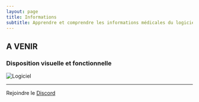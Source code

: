```yaml
---
layout: page
title: Informations
subtitle: Apprendre et comprendre les informations médicales du logiciel
---
```


## A VENIR

### Disposition visuelle et fonctionnelle

![Logiciel](https://ems.gyrfalcon.fr/images/GIF.gif)

-----
Rejoindre le [Discord](https://discord.gg/2K2dzeFSDY)